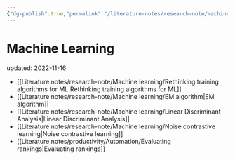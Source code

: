 ```yaml
---
{"dg-publish":true,"permalink":"/literature-notes/research-note/machine-learning/machine-learning/","dgHomeLink":true,"dgPassFrontmatter":false}
---
```



# Machine Learning
updated: 2022-11-16

- [[Literature notes/research-note/Machine learning/Rethinking training algorithms for ML|Rethinking training algorithms for ML]]
- [[Literature notes/research-note/Machine learning/EM algorithm|EM algorithm]]
- [[Literature notes/research-note/Machine learning/Linear Discriminant Analysis|Linear Discriminant Analysis]]
- [[Literature notes/research-note/Machine learning/Noise contrastive learning|Noise contrastive learning]]
- [[Literature notes/productivity/Automation/Evaluating rankings|Evaluating rankings]]